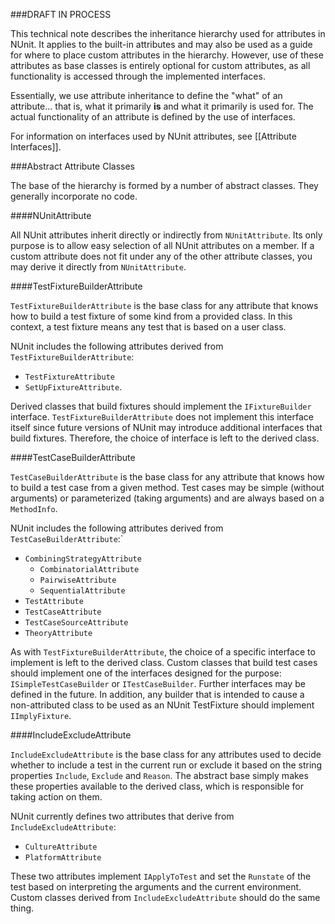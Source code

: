 ###DRAFT IN PROCESS

This technical note describes the inheritance hierarchy used for attributes in NUnit. It applies to the built-in attributes and may also be used as a guide for where to place custom attributes in the hierarchy. However, use of these attributes as base classes is entirely optional for custom attributes, as all functionality is accessed through the implemented interfaces.

Essentially, we use attribute inheritance to define the "what" of an attribute... that is, what it primarily **is** and what it primarily is used for. The actual functionality of an attribute is defined by the use of interfaces.

For information on interfaces used by NUnit attributes, see [[Attribute Interfaces]].

###Abstract Attribute Classes

The base of the hierarchy is formed by a number of abstract classes. They generally incorporate no code.

####NUnitAttribute

All NUnit attributes inherit directly or indirectly from `NUnitAttribute`. Its only purpose is to allow easy selection of all NUnit attributes on a member. If a custom attribute does not fit under any of the other attribute classes, you may derive it directly from `NUnitAttribute`.

####TestFixtureBuilderAttribute

`TestFixtureBuilderAttribute` is the base class for any attribute that knows how to build a test fixture of some kind from a provided class. In this context, a test fixture means any test that is based on a user class. 

NUnit includes the following attributes derived from `TestFixtureBuilderAttribute`:
* `TestFixtureAttribute`
* `SetUpFixtureAttribute`.

Derived classes that build fixtures should implement the `IFixtureBuilder` interface. `TestFixtureBuilderAttribute` does not implement this interface itself since future versions of NUnit may introduce additional interfaces that build fixtures. Therefore, the choice of interface is left to the derived class.

####TestCaseBuilderAttribute

`TestCaseBuilderAttribute` is the base class for any attribute that knows how to build a test case from a given method. Test cases may be simple (without arguments) or parameterized (taking arguments) and are always based on a `MethodInfo`.

NUnit includes the following attributes derived from `TestCaseBuilderAttribute`:`
* `CombiningStrategyAttribute`
  * `CombinatorialAttribute`
  * `PairwiseAttribute`
  * `SequentialAttribute`
* `TestAttribute`
* `TestCaseAttribute`
* `TestCaseSourceAttribute`
* `TheoryAttribute`

As with `TestFixtureBuilderAttribute`, the choice of a specific interface to implement is left to the derived class. Custom classes that build test cases should implement one of the interfaces designed for the purpose: `ISimpleTestCaseBuilder` or `ITestCaseBuilder`. Further interfaces may be defined in the future. In addition, any builder that is intended to cause a non-attributed class to be used as an NUnit TestFixture should implement `IImplyFixture`.

####IncludeExcludeAttribute

`IncludeExcludeAttribute` is the base class for any attributes used to decide whether to include a test in the current run or exclude it based on the string properties `Include`, `Exclude` and `Reason`. The abstract base simply makes these properties available to the derived class, which is responsible for taking action on them.

NUnit currently defines two attributes that derive from `IncludeExcludeAttribute`:
* `CultureAttribute`
* `PlatformAttribute`

These two attributes implement `IApplyToTest` and set the `Runstate` of the test based on interpreting the arguments and the current environment. Custom classes derived from `IncludeExcludeAttribute` should do the same thing.

